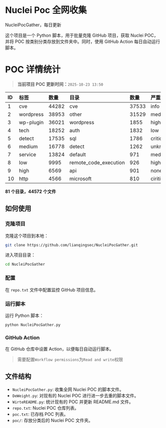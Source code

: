 # Nuclei Poc 全网收集
NucleiPocGather，每日更新

这个项目是一个 Python 脚本，用于批量克隆 GitHub 项目，获取 Nuclei POC，并将 POC 按类别分类存放到文件夹中。同时，使用 GitHub Action 每日自动运行脚本。
# POC 详情统计

> **当前项目 POC 更新时间：**`2025-10-23 13:50`

| ID | 标签      | 数量 | 目录       | 数量 | 严重性   | 数量 |
|:---| :-------- | :--- | :--------- | :--- | :------- | :--- |
| 1 | cve | 44282 | cve | 37533 | info | 25287 |
| 2 | wordpress | 38953 | other | 31529 | medium | 24493 |
| 3 | wp-plugin | 36021 | wordpress | 1855 | high | 15277 |
| 4 | tech | 18252 | auth | 1832 | low | 11573 |
| 5 | detect | 17535 | sql | 1786 | critical | 8668 |
| 6 | medium | 16778 | detect | 1262 | unknown | 128 |
| 7 | service | 13824 | default | 971 | meduim | 4 |
| 8 | low | 9995 | remote_code_execution | 926 | hight | 3 |
| 9 | high | 6569 | api | 901 | none | 1 |
| 10 | http | 4566 | microsoft | 810 | ciritical | 1 |

**81 个目录，44572 个文件**
## 如何使用

### 克隆项目

克隆这个项目到本地：

```bash
git clone https://github.com/lianqingsec/NucleiPocGather.git
```

进入项目目录：

```bash
cd NucleiPocGather
```

### 配置

在 `repo.txt` 文件中配置监控 GitHub 项目信息。

### 运行脚本

运行 Python 脚本：

```bash
python NucleiPocGather.py
```

### GitHub Action

在 GitHub 仓库中设置 Action，以便每日自动运行脚本。

> 需要配置`Workflow permissions`为`Read and write`权限

## 文件结构

- `NucleiPocGather.py`: 收集全网 Nuclei POC 的脚本文件。
- `DeWeight.py`: 对现有的 Nuclei POC 进行进一步去重的脚本文件。
- `WirteREADME.py`: 统计现有的 POC 并更新 README.md 文件。
- `repo.txt`: Nuclei POC 仓库列表。
- `poc.txt`: 已存档 POC 列表。
- `poc/`: 存放分类后的 Nuclei POC 文件夹。

